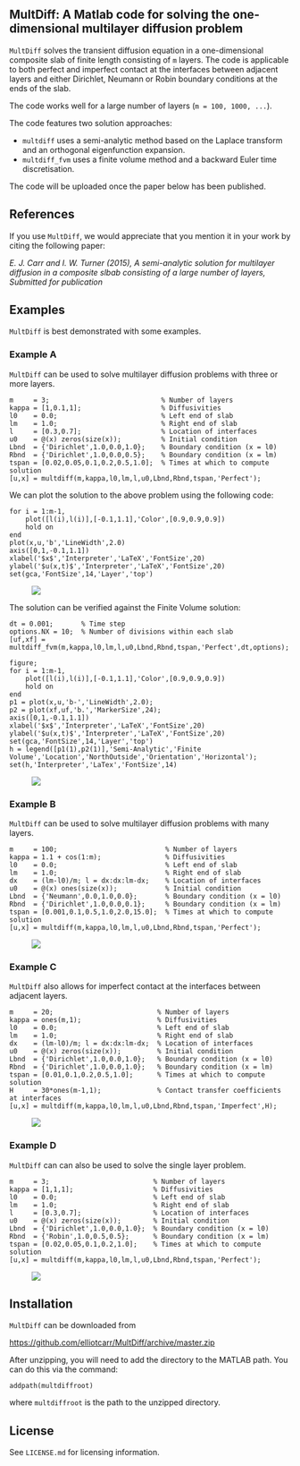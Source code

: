 ## MultDiff: A Matlab code for solving the one-dimensional multilayer diffusion problem

``MultDiff`` solves the transient diffusion equation in a one-dimensional composite slab of finite length consisting of `m` layers. The code is applicable to both perfect and imperfect contact at the interfaces between adjacent layers and either Dirichlet, Neumann or Robin boundary conditions at the ends of the slab. 

The code works well for a large number of layers (`m = 100, 1000, ...`).

The code features two solution approaches:
 - ``multdiff`` uses a semi-analytic method based on the Laplace transform and an orthogonal eigenfunction expansion.
 - ``multdiff_fvm`` uses a finite volume method and a backward Euler time discretisation.
 
 The code will be uploaded once the paper below has been published.

## References

If you use ``MultDiff``, we would appreciate that you mention it in your work by citing the following paper:

_E. J. Carr and I. W. Turner (2015), A semi-analytic solution for multilayer diffusion in a composite slbab consisting of a large number of layers, Submitted for publication_

<!--- Most approaches for this problem require the solution of a complex transcendental equation arising from the determinant of a `2m by 2m` matrix for the eigenvalues, which is difficult to solve for large `m`. Our approach is based on a semi-analytic method based on the Laplace transform and an orthogonal eigenfunction expansion involving eigenvalues that are obtained either explicitly or by solving simple transcendental equations. -->

## Examples

``MultDiff`` is best demonstrated with some examples.

### Example A

``MultDiff`` can be used to solve multilayer diffusion problems with three or more layers.

```
m     = 3;                            % Number of layers
kappa = [1,0.1,1];                    % Diffusivities 
l0    = 0.0;                          % Left end of slab
lm    = 1.0;                          % Right end of slab
l     = [0.3,0.7];                    % Location of interfaces
u0    = @(x) zeros(size(x));          % Initial condition
Lbnd  = {'Dirichlet',1.0,0.0,1.0};    % Boundary condition (x = l0)
Rbnd  = {'Dirichlet',1.0,0.0,0.5};    % Boundary condition (x = lm)
tspan = [0.02,0.05,0.1,0.2,0.5,1.0];  % Times at which to compute solution
[u,x] = multdiff(m,kappa,l0,lm,l,u0,Lbnd,Rbnd,tspan,'Perfect');
```

We can plot the solution to the above problem using the following code:

```
for i = 1:m-1, 
    plot([l(i),l(i)],[-0.1,1.1],'Color',[0.9,0.9,0.9])
    hold on
end
plot(x,u,'b','LineWidth',2.0)
axis([0,1,-0.1,1.1])
xlabel('$x$','Interpreter','LaTeX','FontSize',20)
ylabel('$u(x,t)$','Interpreter','LaTeX','FontSize',20)
set(gca,'FontSize',14,'Layer','top')
```

<figure><img src="https://github.com/elliotcarr/MultDiff/raw/master/figures/ExampleA.png"></figure>

The solution can be verified against the Finite Volume solution:

```
dt = 0.001;       % Time step
options.NX = 10;  % Number of divisions within each slab 
[uf,xf] = multdiff_fvm(m,kappa,l0,lm,l,u0,Lbnd,Rbnd,tspan,'Perfect',dt,options);

figure;
for i = 1:m-1, 
    plot([l(i),l(i)],[-0.1,1.1],'Color',[0.9,0.9,0.9])
    hold on
end
p1 = plot(x,u,'b-','LineWidth',2.0);
p2 = plot(xf,uf,'b.','MarkerSize',24);
axis([0,1,-0.1,1.1])
xlabel('$x$','Interpreter','LaTeX','FontSize',20)
ylabel('$u(x,t)$','Interpreter','LaTeX','FontSize',20)
set(gca,'FontSize',14,'Layer','top')
h = legend([p1(1),p2(1)],'Semi-Analytic','Finite Volume','Location','NorthOutside','Orientation','Horizontal');
set(h,'Interpreter','LaTex','FontSize',14)
```

<figure><img src="https://github.com/elliotcarr/MultDiff/raw/master/figures/ExampleA_fvm.png"></figure>

### Example B

``MultDiff`` can be used to solve multilayer diffusion problems with many layers.

```
m     = 100;                           % Number of layers
kappa = 1.1 + cos(1:m);                % Diffusivities 
l0    = 0.0;                           % Left end of slab
lm    = 1.0;                           % Right end of slab
dx    = (lm-l0)/m; l = dx:dx:lm-dx;    % Location of interfaces
u0    = @(x) ones(size(x));            % Initial condition
Lbnd  = {'Neumann',0.0,1.0,0.0};       % Boundary condition (x = l0)
Rbnd  = {'Dirichlet',1.0,0.0,0.1};     % Boundary condition (x = lm)
tspan = [0.001,0.1,0.5,1.0,2.0,15.0];  % Times at which to compute solution
[u,x] = multdiff(m,kappa,l0,lm,l,u0,Lbnd,Rbnd,tspan,'Perfect');
```

<figure><img src="https://github.com/elliotcarr/MultDiff/raw/master/figures/ExampleB.png"></figure>


### Example C

`MultDiff` also allows for imperfect contact at the interfaces between adjacent layers.

```
m     = 20;                          % Number of layers
kappa = ones(m,1);                   % Diffusivities 
l0    = 0.0;                         % Left end of slab
lm    = 1.0;                         % Right end of slab
dx    = (lm-l0)/m; l = dx:dx:lm-dx;  % Location of interfaces
u0    = @(x) zeros(size(x));         % Initial condition
Lbnd  = {'Dirichlet',1.0,0.0,1.0};   % Boundary condition (x = l0)
Rbnd  = {'Dirichlet',1.0,0.0,1.0};   % Boundary condition (x = lm)
tspan = [0.01,0.1,0.2,0.5,1.0];      % Times at which to compute solution
H     = 30*ones(m-1,1);              % Contact transfer coefficients at interfaces
[u,x] = multdiff(m,kappa,l0,lm,l,u0,Lbnd,Rbnd,tspan,'Imperfect',H);
```

<figure><img src="https://github.com/elliotcarr/MultDiff/raw/master/figures/ExampleC.png"></figure>

### Example D

`MultDiff` can can also be used to solve the single layer problem.

```
m     = 3;                          % Number of layers
kappa = [1,1,1];                    % Diffusivities 
l0    = 0.0;                        % Left end of slab
lm    = 1.0;                        % Right end of slab
l     = [0.3,0.7];                  % Location of interfaces
u0    = @(x) zeros(size(x));        % Initial condition
Lbnd  = {'Dirichlet',1.0,0.0,1.0};  % Boundary condition (x = l0)
Rbnd  = {'Robin',1.0,0.5,0.5};      % Boundary condition (x = lm)
tspan = [0.02,0.05,0.1,0.2,1.0];    % Times at which to compute solution
[u,x] = multdiff(m,kappa,l0,lm,l,u0,Lbnd,Rbnd,tspan,'Perfect');
```

<figure><img src="https://github.com/elliotcarr/MultDiff/raw/master/figures/ExampleD.png"></figure>

## Installation

``MultDiff`` can be downloaded from

https://github.com/elliotcarr/MultDiff/archive/master.zip

After unzipping, you will need to add the directory to the MATLAB path. You can do
this via the command:
```
addpath(multdiffroot)
```
where `multdiffroot` is the path to the unzipped directory.

## License

See `LICENSE.md` for licensing information.
